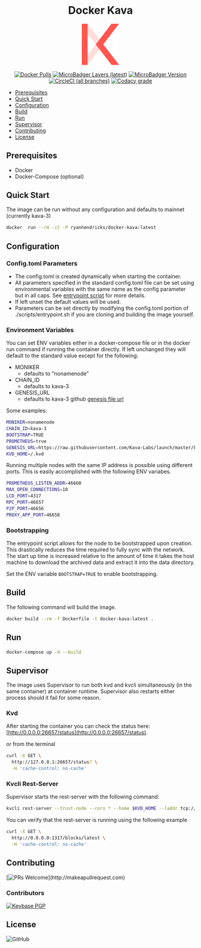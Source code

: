<div align="center">

# Docker Kava

<a href="https://github.com/Kava-Labs/"><img src="https://raw.githubusercontent.com/RyanHendricks/docker-kava/master/.github/kava.svg" alt="drawing" width="100"/></a>

[![Docker Pulls](https://img.shields.io/docker/pulls/ryanhendricks/docker-kava.svg?logo=docker&logoColor=white)](https://hub.docker.com/r/ryanhendricks/docker-kava) [![MicroBadger Layers (latest)](https://img.shields.io/microbadger/layers/ryanhendricks/docker-kava/latest.svg?logo=docker&logoColor=white)](https://microbadger.com/images/ryanhendricks/docker-kava) [![MicroBadger Version](https://images.microbadger.com/badges/version/ryanhendricks/docker-kava.svg)](https://microbadger.com/images/ryanhendricks/docker-kava) [![CircleCI (all branches)](https://img.shields.io/circleci/build/github/RyanHendricks/docker-kava/master?logo=circleci&token=5a11bae20d4346a49ee28e97d89c186f711a407c)](https://img.shields.io/circleci/build/github/RyanHendricks/docker-kava/master?logo=circleci&token=5a11bae20d4346a49ee28e97d89c186f711a407c) [![Codacy grade](https://img.shields.io/codacy/grade/738a34f90f1641ea9321abb27dd981f5.svg?logo=codacy)](https://www.codacy.com?utm_source=github.com&amp;utm_medium=referral&amp;utm_content=RyanHendricks/docker-kava&amp;utm_campaign=Badge_Grade)

</div>

<!-- @import "[TOC]" {cmd="toc" depthFrom=1 depthTo=2 orderedList=false} -->

<!-- code_chunk_output -->

- [Prerequisites](#prerequisites)
- [Quick Start](#quick-start)
- [Configuration](#configuration)
- [Build](#build)
- [Run](#run)
- [Supervisor](#supervisor)
- [Contributing](#contributing)
- [License](#license)

<!-- /code_chunk_output -->

## Prerequisites

- Docker
- Docker-Compose (optional)

## Quick Start

The image can be run without any configuration and defaults to mainnet (currently kava-3)

```bash
docker  run --rm -it -P ryanhendricks/docker-kava:latest
```

## Configuration

### Config.toml Parameters

- The config.toml is created dynamically when starting the container.
- All parameters specified in the standard config.toml file can be set using environmental variables with the same name as the config parameter but in all caps. See [entrypoint script](./scripts/entrypoint.sh) for more details.
- If left unset the default values will be used.
- Parameters can be set directly by modifying the config.toml portion of ./scripts/entrypoint.sh if you are cloning and building the image yourself.

### Environment Variables

You can set ENV variables either in a docker-compose file or in the docker run command if running the container directly. If left unchanged they will default to the standard value except for the following:

- MONIKER
  - defaults to "nonamenode"
- CHAIN_ID
  - defaults to kava-3
- GENESIS_URL
  - defaults to kava-3 github [genesis file url](https://raw.githubusercontent.com/Kava-Labs/launch/master/kava-3/genesis.json)

Some examples:

```bash
MONIKER=nonamenode
CHAIN_ID=kava-3
BOOTSTRAP=TRUE
PROMETHEUS=true
GENESIS_URL=https://raw.githubusercontent.com/Kava-Labs/launch/master/kava-3/genesis.json
KVD_HOME=/.kvd
```

Running multiple nodes with the same IP address is possible using different ports. This is easily accomplished with the following ENV variabes.

```bash
PROMETHEUS_LISTEN_ADDR=46660
MAX_OPEN_CONNECTIONS=10
LCD_PORT=4317
RPC_PORT=46657
P2P_PORT=46656
PROXY_APP_PORT=46658
```

### Bootstrapping

  The entrypoint script allows for the node to be bootstrapped upon creation. This drastically reduces the time required to fully sync with the network. The start up time is increased relative to the amount of time it takes the host machine to download the archived data and extract it into the data directory.

  Set the ENV variable ```BOOTSTRAP=TRUE``` to enable bootstrapping.

## Build

The following command will build the image.

```bash
docker build --rm -f Dockerfile -t docker-kava:latest .
```

## Run

```sh
docker-compose up -d --build
```

## Supervisor

The image uses Supervisor to run both kvd and kvcli simultaneously (in the same container) at container runtime. Supervisor also restarts either process should it fail for some reason.

### Kvd

After starting the container you can check the status here: [http://0.0.0.0:26657/status](http://0.0.0.0:26657/status).

or from the terminal

```bash
curl -X GET \
  http://127.0.0.1:26657/status? \
  -H 'cache-control: no-cache'
```

### Kvcli Rest-Server

Supervisor starts the rest-server with the following command:

```bash
kvcli rest-server --trust-node --cors * --home $KVD_HOME --laddr tcp://0.0.0.0:1317

```

You can verify that the rest-server is running using the following example

```bash
curl -X GET \
  http://0.0.0.0:1317/blocks/latest \
  -H 'cache-control: no-cache'
```

## Contributing

[![PRs Welcome](https://img.shields.io/badge/PRs-welcome-brightgreen.svg?)](http://makeapullrequest.com)

### Contributors

[![Keybase PGP](https://img.shields.io/keybase/pgp/ryanhendricks.svg?label=keybase&logo=keybase&logoColor=white)](https://keybase.io/ryanhendricks)

## License

![GitHub](https://img.shields.io/github/license/ryanhendricks/docker-kava.svg)
